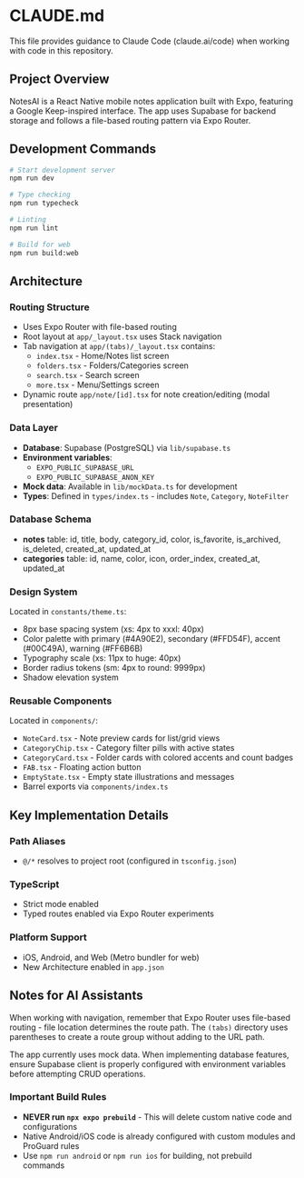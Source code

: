 # CLAUDE.md

This file provides guidance to Claude Code (claude.ai/code) when working with code in this repository.

## Project Overview

NotesAI is a React Native mobile notes application built with Expo, featuring a Google Keep-inspired interface. The app uses Supabase for backend storage and follows a file-based routing pattern via Expo Router.

## Development Commands

```bash
# Start development server
npm run dev

# Type checking
npm run typecheck

# Linting
npm run lint

# Build for web
npm run build:web
```

## Architecture

### Routing Structure
- Uses Expo Router with file-based routing
- Root layout at `app/_layout.tsx` uses Stack navigation
- Tab navigation at `app/(tabs)/_layout.tsx` contains:
  - `index.tsx` - Home/Notes list screen
  - `folders.tsx` - Folders/Categories screen
  - `search.tsx` - Search screen
  - `more.tsx` - Menu/Settings screen
- Dynamic route `app/note/[id].tsx` for note creation/editing (modal presentation)

### Data Layer
- **Database**: Supabase (PostgreSQL) via `lib/supabase.ts`
- **Environment variables**:
  - `EXPO_PUBLIC_SUPABASE_URL`
  - `EXPO_PUBLIC_SUPABASE_ANON_KEY`
- **Mock data**: Available in `lib/mockData.ts` for development
- **Types**: Defined in `types/index.ts` - includes `Note`, `Category`, `NoteFilter`

### Database Schema
- **notes** table: id, title, body, category_id, color, is_favorite, is_archived, is_deleted, created_at, updated_at
- **categories** table: id, name, color, icon, order_index, created_at, updated_at

### Design System
Located in `constants/theme.ts`:
- 8px base spacing system (xs: 4px to xxxl: 40px)
- Color palette with primary (#4A90E2), secondary (#FFD54F), accent (#00C49A), warning (#FF6B6B)
- Typography scale (xs: 11px to huge: 40px)
- Border radius tokens (sm: 4px to round: 9999px)
- Shadow elevation system

### Reusable Components
Located in `components/`:
- `NoteCard.tsx` - Note preview cards for list/grid views
- `CategoryChip.tsx` - Category filter pills with active states
- `CategoryCard.tsx` - Folder cards with colored accents and count badges
- `FAB.tsx` - Floating action button
- `EmptyState.tsx` - Empty state illustrations and messages
- Barrel exports via `components/index.ts`

## Key Implementation Details

### Path Aliases
- `@/*` resolves to project root (configured in `tsconfig.json`)

### TypeScript
- Strict mode enabled
- Typed routes enabled via Expo Router experiments

### Platform Support
- iOS, Android, and Web (Metro bundler for web)
- New Architecture enabled in `app.json`

## Notes for AI Assistants

When working with navigation, remember that Expo Router uses file-based routing - file location determines the route path. The `(tabs)` directory uses parentheses to create a route group without adding to the URL path.

The app currently uses mock data. When implementing database features, ensure Supabase client is properly configured with environment variables before attempting CRUD operations.

### Important Build Rules
- **NEVER run `npx expo prebuild`** - This will delete custom native code and configurations
- Native Android/iOS code is already configured with custom modules and ProGuard rules
- Use `npm run android` or `npm run ios` for building, not prebuild commands
